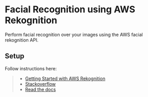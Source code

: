 Facial Recognition using AWS Rekognition
========================================

Perform facial recognition over your images using the AWS facial rekognition API.

## Setup
Follow instructions here:
> - [Getting Started with AWS Rekognition](https://aws.amazon.com/rekognition/getting-started/)
> - [Stackoverflow](http://stackoverflow.com/questions/41388926/an-example-of-calling-aws-rekognition-http-api-from-python)
> - [Read the docs](https://boto3.readthedocs.io/en/latest/reference/services/rekognition.html#Rekognition.Client.list_collections)